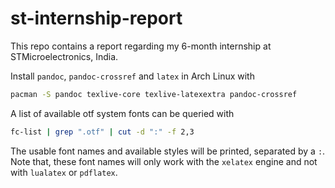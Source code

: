 # st-internship-report
This repo contains a report regarding my 6-month internship at STMicroelectronics, India.

Install ```pandoc```, ```pandoc-crossref``` and ```latex``` in Arch Linux with

```zsh
pacman -S pandoc texlive-core texlive-latexextra pandoc-crossref
```

A list of available otf system fonts can be queried with
```zsh
fc-list | grep ".otf" | cut -d ":" -f 2,3
```
The usable font names and available styles will be printed, separated by a ```:```. Note that, these font names will only work with the ```xelatex``` engine and not with ```lualatex``` or ```pdflatex```.